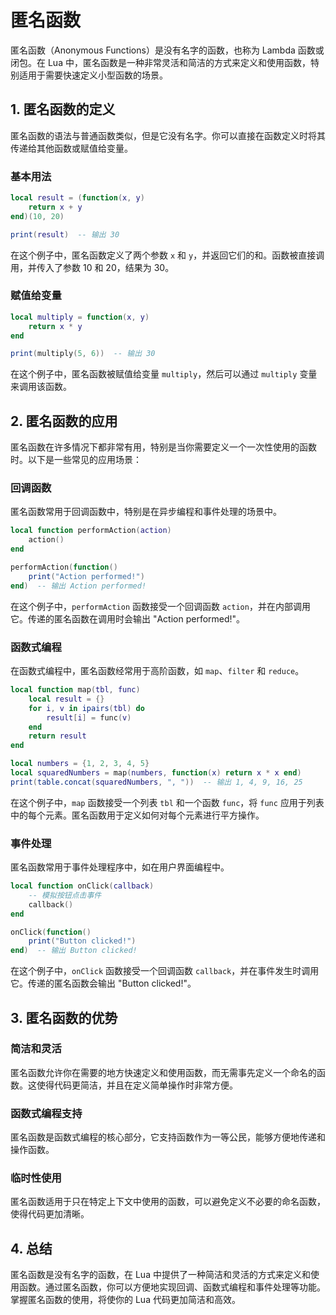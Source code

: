 # 匿名函数

匿名函数（Anonymous Functions）是没有名字的函数，也称为 Lambda 函数或闭包。在 Lua 中，匿名函数是一种非常灵活和简洁的方式来定义和使用函数，特别适用于需要快速定义小型函数的场景。

## 1. 匿名函数的定义

匿名函数的语法与普通函数类似，但是它没有名字。你可以直接在函数定义时将其传递给其他函数或赋值给变量。

### 基本用法

```lua
local result = (function(x, y)
    return x + y
end)(10, 20)

print(result)  -- 输出 30
```

在这个例子中，匿名函数定义了两个参数 `x` 和 `y`，并返回它们的和。函数被直接调用，并传入了参数 10 和 20，结果为 30。

### 赋值给变量

```lua
local multiply = function(x, y)
    return x * y
end

print(multiply(5, 6))  -- 输出 30
```

在这个例子中，匿名函数被赋值给变量 `multiply`，然后可以通过 `multiply` 变量来调用该函数。

## 2. 匿名函数的应用

匿名函数在许多情况下都非常有用，特别是当你需要定义一个一次性使用的函数时。以下是一些常见的应用场景：

### 回调函数

匿名函数常用于回调函数中，特别是在异步编程和事件处理的场景中。

```lua
local function performAction(action)
    action()
end

performAction(function()
    print("Action performed!")
end)  -- 输出 Action performed!
```

在这个例子中，`performAction` 函数接受一个回调函数 `action`，并在内部调用它。传递的匿名函数在调用时会输出 "Action performed!"。

### 函数式编程

在函数式编程中，匿名函数经常用于高阶函数，如 `map`、`filter` 和 `reduce`。

```lua
local function map(tbl, func)
    local result = {}
    for i, v in ipairs(tbl) do
        result[i] = func(v)
    end
    return result
end

local numbers = {1, 2, 3, 4, 5}
local squaredNumbers = map(numbers, function(x) return x * x end)
print(table.concat(squaredNumbers, ", "))  -- 输出 1, 4, 9, 16, 25
```

在这个例子中，`map` 函数接受一个列表 `tbl` 和一个函数 `func`，将 `func` 应用于列表中的每个元素。匿名函数用于定义如何对每个元素进行平方操作。

### 事件处理

匿名函数常用于事件处理程序中，如在用户界面编程中。

```lua
local function onClick(callback)
    -- 模拟按钮点击事件
    callback()
end

onClick(function()
    print("Button clicked!")
end)  -- 输出 Button clicked!
```

在这个例子中，`onClick` 函数接受一个回调函数 `callback`，并在事件发生时调用它。传递的匿名函数会输出 "Button clicked!"。

## 3. 匿名函数的优势

### 简洁和灵活

匿名函数允许你在需要的地方快速定义和使用函数，而无需事先定义一个命名的函数。这使得代码更简洁，并且在定义简单操作时非常方便。

### 函数式编程支持

匿名函数是函数式编程的核心部分，它支持函数作为一等公民，能够方便地传递和操作函数。

### 临时性使用

匿名函数适用于只在特定上下文中使用的函数，可以避免定义不必要的命名函数，使得代码更加清晰。

## 4. 总结

匿名函数是没有名字的函数，在 Lua 中提供了一种简洁和灵活的方式来定义和使用函数。通过匿名函数，你可以方便地实现回调、函数式编程和事件处理等功能。掌握匿名函数的使用，将使你的 Lua 代码更加简洁和高效。